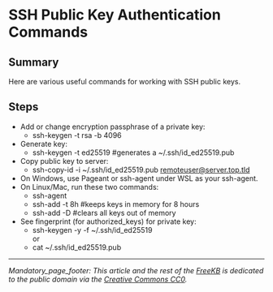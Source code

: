 # SSH Public Key Authentication Commands

## Summary
Here are various useful commands for working with SSH public keys.

## Steps
- Add or change encryption passphrase of a private key:
  - ssh-keygen -t rsa -b 4096
- Generate key: 
  - ssh-keygen -t ed25519 #generates a ~/.ssh/id_ed25519.pub
- Copy public key to server: 
  - ssh-copy-id -i ~/.ssh/id_ed25519.pub remoteuser@server.top.tld
-  On Windows, use Pageant or ssh-agent under WSL as your ssh-agent.
- On Linux/Mac, run these two commands:
  - ssh-agent   
  - ssh-add -t 8h   #keeps keys in memory for 8 hours
  - ssh-add -D  #clears all keys out of memory
- See fingerprint (for authorized_keys) for private key:
  - ssh-keygen -y -f ~/.ssh/id_ed25519  
  or
  - cat ~/.ssh/id_ed25519.pub
    




*** 
_Mandatory_page_footer: This article and the rest of the [FreeKB](../README.md) is dedicated to the public domain via the [Creative Commons CC0](../LICENSE.md)._

